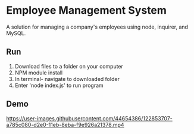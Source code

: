 # Employee Management System
A solution for managing a company's employees using node, inquirer, and MySQL.

## Run

1. Download files to a folder on your computer  
2. NPM module install
3. In terminal- navigate to downloaded folder
4. Enter 'node index.js' to run program

## Demo



https://user-images.githubusercontent.com/44654386/122853707-a785c080-d2e0-11eb-8eba-f9e926a21378.mp4




